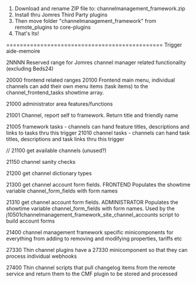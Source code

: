 
1. Download and rename ZIP file to: channelmanagement_framework.zip
2. Install thru Jomres Third Party plugins
3. Then move folder "channelmanagement_framework" from remote_plugins to core-plugins
4. That's Its!

==============================================
Trigger aide-memoire

2NNNN Reserved range for Jomres channel manager related functionality (excluding Beds24)

20000 frontend related ranges
20100 Frontend main menu, individual channels can add their own menu items (task items) to the channel_frontend_tasks showtime array.

21000 administrator area features/functions

21001 Channel, report self to framework. Return title and friendly name

21005 framework tasks - channels can hand feature titles, descriptions and links to tasks thru this trigger
21010 channel tasks - channels can hand task titles, descriptions and task links thru this trigger

// 21100 get available channels (unused?)

21150 channel sanity checks

21200 get channel dictionary types

21300 get channel account form fields. FRONTEND Populates the showtime variable channel_form_fields with form names

21310 get channel account form fields. ADMINISTRATOR Populates the showtime variable channel_form_fields with form names. Used by the j10501channelmanagement_framework_site_channel_accounts script to build account forms

21400 channel management framework specific minicomponents for everything from adding to removing and modifying properties, tariffs etc

27330 Thin channel plugins have a 27330 minicomponent so that they can process individual webhooks

27400 Thin channel scripts that pull changelog items from the remote service and return them to the CMF plugin to be stored and processed




